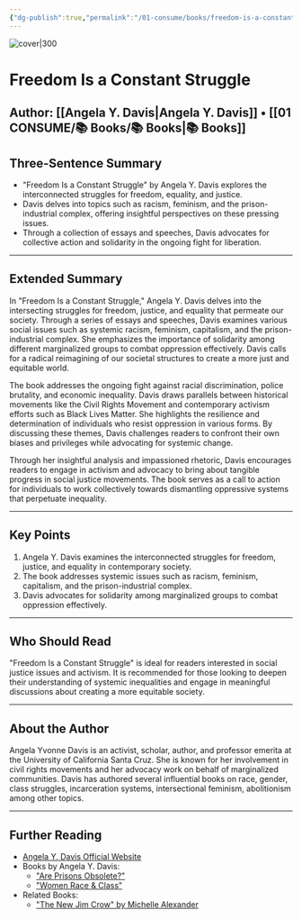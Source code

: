 ```yaml
---
{"dg-publish":true,"permalink":"/01-consume/books/freedom-is-a-constant-struggle/","title":"Freedom Is a Constant Struggle","tags":["freedom","stuggle","social-justice"]}
---
```



![cover|300](https://cdn-ed.haymarketbooks.org/images/000006/567/9781608465644-f_feature_retina-a39b7463c6ac34de2b1b323a5b8ea371.jpg20220624-42-bos3fg)

# Freedom Is a Constant Struggle
**Author:** [[Angela Y. Davis\|Angela Y. Davis]] • [[01 CONSUME/📚 Books/📚 Books\|📚 Books]]
---

## Three-Sentence Summary
- "Freedom Is a Constant Struggle" by Angela Y. Davis explores the interconnected struggles for freedom, equality, and justice.
- Davis delves into topics such as racism, feminism, and the prison-industrial complex, offering insightful perspectives on these pressing issues.
- Through a collection of essays and speeches, Davis advocates for collective action and solidarity in the ongoing fight for liberation.

---

## Extended Summary
In "Freedom Is a Constant Struggle," Angela Y. Davis delves into the intersecting struggles for freedom, justice, and equality that permeate our society. Through a series of essays and speeches, Davis examines various social issues such as systemic racism, feminism, capitalism, and the prison-industrial complex. She emphasizes the importance of solidarity among different marginalized groups to combat oppression effectively. Davis calls for a radical reimagining of our societal structures to create a more just and equitable world.

The book addresses the ongoing fight against racial discrimination, police brutality, and economic inequality. Davis draws parallels between historical movements like the Civil Rights Movement and contemporary activism efforts such as Black Lives Matter. She highlights the resilience and determination of individuals who resist oppression in various forms. By discussing these themes, Davis challenges readers to confront their own biases and privileges while advocating for systemic change.

Through her insightful analysis and impassioned rhetoric, Davis encourages readers to engage in activism and advocacy to bring about tangible progress in social justice movements. The book serves as a call to action for individuals to work collectively towards dismantling oppressive systems that perpetuate inequality.

---

## Key Points
1. Angela Y. Davis examines the interconnected struggles for freedom, justice, and equality in contemporary society.
2. The book addresses systemic issues such as racism, feminism, capitalism, and the prison-industrial complex.
3. Davis advocates for solidarity among marginalized groups to combat oppression effectively.

---

## Who Should Read
"Freedom Is a Constant Struggle" is ideal for readers interested in social justice issues and activism. It is recommended for those looking to deepen their understanding of systemic inequalities and engage in meaningful discussions about creating a more equitable society.

---

## About the Author
Angela Yvonne Davis is an activist, scholar, author, and professor emerita at the University of California Santa Cruz. She is known for her involvement in civil rights movements and her advocacy work on behalf of marginalized communities. Davis has authored several influential books on race, gender, class struggles, incarceration systems, intersectional feminism, abolitionism among other topics.

---

## Further Reading
- [Angela Y. Davis Official Website](https://angeladavis.org/)
- Books by Angela Y. Davis:
  - ["Are Prisons Obsolete?"](https://www.haymarketbooks.org/books/1210-are-prisons-obsolete)
  - ["Women Race & Class"](https://www.penguinrandomhouse.com/books/116016/women-race-and-class-by-angela-y-davis/)
- Related Books:
  - ["The New Jim Crow" by Michelle Alexander](https://newjimcrow.com/)